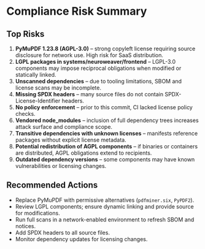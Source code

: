 # Compliance Risk Summary

## Top Risks
1. **PyMuPDF 1.23.8 (AGPL-3.0)** – strong copyleft license requiring source disclosure for network use. High risk for SaaS distribution.
2. **LGPL packages in systems/neuroweaver/frontend** – LGPL-3.0 components may impose reciprocal obligations when modified or statically linked.
3. **Unscanned dependencies** – due to tooling limitations, SBOM and license scans may be incomplete.
4. **Missing SPDX headers** – many source files do not contain SPDX-License-Identifier headers.
5. **No policy enforcement** – prior to this commit, CI lacked license policy checks.
6. **Vendored node_modules** – inclusion of full dependency trees increases attack surface and compliance scope.
7. **Transitive dependencies with unknown licenses** – manifests reference packages without explicit license metadata.
8. **Potential redistribution of AGPL components** – if binaries or containers are distributed, AGPL obligations extend to recipients.
9. **Outdated dependency versions** – some components may have known vulnerabilities or licensing changes.

## Recommended Actions
- Replace PyMuPDF with permissive alternatives (`pdfminer.six`, `PyPDF2`).
- Review LGPL components; ensure dynamic linking and provide source for modifications.
- Run full scans in a network-enabled environment to refresh SBOM and notices.
- Add SPDX headers to all source files.
- Monitor dependency updates for licensing changes.
